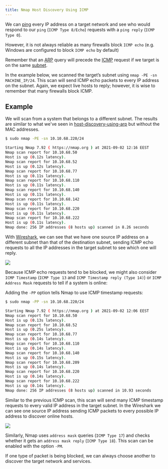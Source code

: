 ```yaml
---
title: Nmap Host Discovery Using ICMP
---
```


We can [ping](/knowledge/OffSec/tools/ping.md) every IP address on a target network and see who would respond to our `ping` (`ICMP Type 8/Echo`) requests with a `ping reply` (`ICMP Type 0`).

However, it is not always reliable as many firewalls block `ICMP echo` (e.g. Windows are configured to block `ICMP echo` by default)

Remember that an [ARP](/knowledge/OffSec/tools/nmap/host-discovery-using-arp.md) query will precede the [ICMP](/knowledge/OffSec/glossary/ICMP.md) request if we target is on the same [subnet](/knowledge/Networking/subnetworks.md).

In the example below, we scanned the target’s subnet using `nmap -PE -sn MACHINE_IP/24`. This scan will send ICMP echo packets to every IP address on the subnet. Again, we expect live hosts to reply; however, it is wise to remember that many firewalls block ICMP.

## Example

We will scan from a system that belongs to a different subnet. The results are similar to what we've seen in [host-discovery-using-arp](/knowledge/OffSec/tools/nmap/host-discovery-using-arp.md) but without the MAC addresses.

```sh
$ sudo nmap -PE -sn 10.10.68.220/24

Starting Nmap 7.92 ( https://nmap.org ) at 2021-09-02 12:16 EEST
Nmap scan report for 10.10.68.50
Host is up (0.12s latency).
Nmap scan report for 10.10.68.52
Host is up (0.12s latency).
Nmap scan report for 10.10.68.77
Host is up (0.11s latency).
Nmap scan report for 10.10.68.110
Host is up (0.11s latency).
Nmap scan report for 10.10.68.140
Host is up (0.11s latency).
Nmap scan report for 10.10.68.142
Host is up (0.11s latency).
Nmap scan report for 10.10.68.220
Host is up (0.11s latency).
Nmap scan report for 10.10.68.222
Host is up (0.11s latency).
Nmap done: 256 IP addresses (8 hosts up) scanned in 8.26 seconds
```

With [Wireshark](/Wireshark), we can see that we have one source IP address on a different subnet than that of the destination subnet, sending ICMP echo requests to all the IP addresses in the target subnet to see which one will reply.

![](https://tryhackme-images.s3.amazonaws.com/user-uploads/5f04259cf9bf5b57aed2c476/room-content/0fa352ccc303a6e840929ab4a21848b1.png)

Because ICMP echo requests tend to be blocked, we might also consider `ICMP Timestamp` (`ICMP Type 13` and `ICMP Timestamp reply (Type 14)`) or `ICMP Address Mask` requests to tell if a system is online:

Adding the `-PP` option tells Nmap to use ICMP timestamp requests:

```sh
$ sudo nmap -PP -sn 10.10.68.220/24

Starting Nmap 7.92 ( https://nmap.org ) at 2021-09-02 12:06 EEST
Nmap scan report for 10.10.68.50
Host is up (0.13s latency).
Nmap scan report for 10.10.68.52
Host is up (0.25s latency).
Nmap scan report for 10.10.68.77
Host is up (0.14s latency).
Nmap scan report for 10.10.68.110
Host is up (0.14s latency).
Nmap scan report for 10.10.68.140
Host is up (0.15s latency).
Nmap scan report for 10.10.68.209
Host is up (0.14s latency).
Nmap scan report for 10.10.68.220
Host is up (0.14s latency).
Nmap scan report for 10.10.68.222
Host is up (0.14s latency).
Nmap done: 256 IP addresses (8 hosts up) scanned in 10.93 seconds
```

Similar to the previous ICMP scan, this scan will send many ICMP timestamp requests to every valid IP address in the target subnet. In the Wireshark we can see one source IP address sending ICMP packets to every possible IP address to discover online hosts.

![](https://tryhackme-images.s3.amazonaws.com/user-uploads/5f04259cf9bf5b57aed2c476/room-content/61ddb58cf7ffb3472f12388ff3ac3f4b.png)

Similarly, Nmap uses `address mask` queries (`ICMP Type 17`) and checks whether it gets an `address mask reply` (`ICMP Type 18`). This scan can be enabled with the option `-PM`.

If one type of packet is being blocked, we can always choose another to discover the target network and services.
